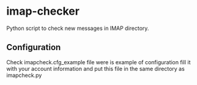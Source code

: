 imap-checker
============

Python script to check new messages in IMAP directory.

## Configuration

Check imapcheck.cfg_example file were is example of configuration fill it
with your account information and put this file in the same directory
as imapcheck.py
